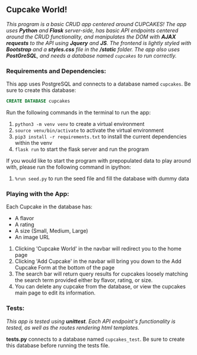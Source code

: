 ## Cupcake World!
_This program is a basic CRUD app centered around CUPCAKES! The app uses **Python** and **Flask** server-side, has basic API endpoints centered around the CRUD functionality, and manipulates the DOM with **AJAX requests** to the API using **Jquery** and **JS**. The frontend is lightly styled with **Bootstrap** and a **styles.css** file in the **/static** folder. The app also uses **PostGreSQL**, and needs a database named `cupcakes` to run correctly._

### Requirements and Dependencies:
This app uses PostgreSQL and connects to a database named `cupcakes`. Be sure to create this database:
```sql
CREATE DATABASE cupcakes
```
Run the following commands in the terminal to run the app:
1. `python3 -m venv venv` to create a virtual environment
2. `source venv/bin/activate` to activate the virtual environment
3. `pip3 install -r requirements.txt` to install the current dependencies within the venv
4. `flask run` to start the flask server and run the program

If you would like to start the program with prepopulated data to play around with, please run the following command in ipython:

1. `%run seed.py` to run the seed file and fill the database with dummy data

### Playing with the App:
Each Cupcake in the database has:
- A flavor
- A rating
- A size (Small, Medium, Large)
- An image URL
  
1. Clicking 'Cupcake World' in the navbar will redirect you to the home page
2. Clicking 'Add Cupcake' in the navbar will bring you down to the Add Cupcake Form at the bottom of the page
3. The search bar will return query results for cupcakes loosely matching the search term provided either by flavor, rating, or size.
4. You can delete any cupcake from the database, or view the cupcakes main page to edit its information.

### Tests:
_This app is tested using **unittest**. Each API endpoint's functionality is tested, as well as the routes rendering html templates._

**tests.py** connects to a database named `cupcakes_test`. Be sure to create this database before running the tests file.
